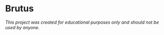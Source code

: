 
# Brutus

*This project was created for educational purposes only and should not be used by anyone.*
